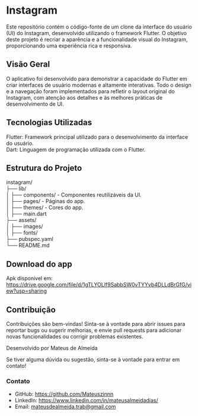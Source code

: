 # Instagram
 
Este repositório contém o código-fonte de um clone da interface do usuário (UI) do Instagram, desenvolvido utilizando o framework Flutter. O objetivo deste projeto é recriar a aparência e a funcionalidade visual do Instagram, proporcionando uma experiência rica e responsiva.

## Visão Geral

O aplicativo foi desenvolvido para demonstrar a capacidade do Flutter em criar interfaces de usuário modernas e altamente interativas. Todo o design e a navegação foram implementados para refletir o layout original do Instagram, com atenção aos detalhes e às melhores práticas de desenvolvimento de UI.

## Tecnologias Utilizadas

Flutter: Framework principal utilizado para o desenvolvimento da interface do usuário. <br>
Dart: Linguagem de programação utilizada com o Flutter.

## Estrutura do Projeto

instagram/ <br>
├── lib/<br>
│   ├── components/  - Componentes reutilizáveis da UI. <br>
│   ├── pages/  - Páginas do app. <br>
│   ├── themes/  - Cores do app. <br> 
│   ├── main.dart<br>
├── assets/<br>
│   ├── images/<br>
│   ├── fonts/<br>
├── pubspec.yaml<br>
└── README.md<br>

## Download do app
Apk disponível em: https://drive.google.com/file/d/1gTLYOLlf9SabbSW0vTYYvb4DLLdBrGfG/view?usp=sharing

## Contribuição

Contribuições são bem-vindas! Sinta-se à vontade para abrir issues para reportar bugs ou sugerir melhorias, e envie pull requests para adicionar novas funcionalidades ou corrigir problemas existentes.

Desenvolvido por Mateus de Almeida

Se tiver alguma dúvida ou sugestão, sinta-se à vontade para entrar em contato!

### Contato
- GitHub: https://github.com/Mateuszinnn
- LinkedIn: https://www.linkedin.com/in/mateusalmeidadias/
- Email: mateusdealmeida.trab@gmail.com
